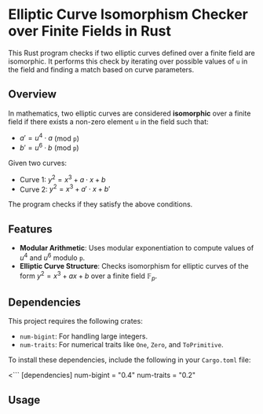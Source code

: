 # Elliptic Curve Isomorphism Checker over Finite Fields in Rust

This Rust program checks if two elliptic curves defined over a finite field are isomorphic. It performs this check by iterating over possible values of `u` in the field and finding a match based on curve parameters.

## Overview

In mathematics, two elliptic curves are considered **isomorphic** over a finite field if there exists a non-zero element `u` in the field such that:
- $a' = u^4 \cdot a$ (mod `p`)
- $b' = u^6 \cdot b$ (mod `p`)

Given two curves:
- Curve 1: $y^2 = x^3 + a \cdot x + b$
- Curve 2:  $y^2 = x^3 + a' \cdot x + b'$

The program checks if they satisfy the above conditions.

## Features

- **Modular Arithmetic**: Uses modular exponentiation to compute values of $u^4$ and $u^6$ modulo `p`.
- **Elliptic Curve Structure**: Checks isomorphism for elliptic curves of the form $y^2 = x^3 + ax + b$ over a finite field $\mathbb{F}_p$.

## Dependencies

This project requires the following crates:
- `num-bigint`: For handling large integers.
- `num-traits`: For numerical traits like `One`, `Zero`, and `ToPrimitive`.

To install these dependencies, include the following in your `Cargo.toml` file:

<```
[dependencies]
num-bigint = "0.4"
num-traits = "0.2"

## Usage
